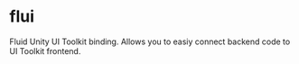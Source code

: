 # flui
Fluid Unity UI Toolkit binding. Allows you to easiy connect backend code to UI Toolkit frontend.
